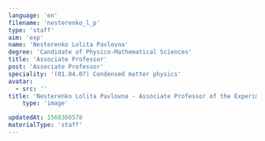 ```yaml
---
language: 'en'
filename: 'nesterenko_l_p'
type: 'staff'
aim: 'exp'
name: 'Nesterenko Lolita Pavlovna'
degree: 'Candidate of Physico-Mathematical Sciences'
title: 'Associate Professor'
post: 'Associate Professor'
speciality: '(01.04.07) Condensed matter physics'
avatar:
  - src: ''
title: 'Nesterenko Lolita Pavlovna - Associate Professor of the Experimental physics Department'
    type: 'image'

updatedAt: 1568360578
materialType: 'staff'
---
```


